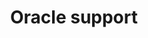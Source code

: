 ---
slug: oracle-support
version: v1.447.0
title: Oracle support
tags: ['Oracle', 'SQL', 'Enterprise']
description: Windmill now supports Oracle scripts.
features:
  [
    'Write your Windmill script in Oracle.',
    'Run your Oracle scripts locally or in the cloud.',
  ]
image: ./editor_oracle.png
docs: /docs/getting_started/scripts_quickstart/sql
---